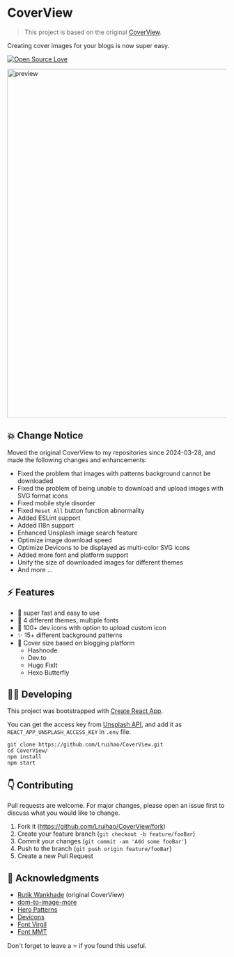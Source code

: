 # CoverView

> This project is based on the original [CoverView](https://github.com/rutikwankhade/CoverView).

Creating cover images for your blogs is now super easy.

[![Open Source Love](https://badges.frapsoft.com/os/v1/open-source.svg?v=103)](https://github.com/Lruihao/CoverView)

<img src="https://user-images.githubusercontent.com/47467468/175771056-bf7fa9a0-801b-4887-80b5-169735923d64.png" height="auto" width="800px" margin="20px" alt="preview">

## 💥 Change Notice

Moved the original CoverView to my repositories since 2024-03-28, and made the following changes and enhancements:

- Fixed the problem that images with patterns background cannot be downloaded
- Fixed the problem of being unable to download and upload images with SVG format icons
- Fixed mobile style disorder
- Fixed `Reset All` button function abnormality
- Added ESLint support
- Added I18n support
- Enhanced Unsplash image search feature
- Optimize image download speed
- Optimize Devicons to be displayed as multi-color SVG icons
- Added more font and platform support
- Unify the size of downloaded images for different themes
- And more ...

## ⚡ Features

- 🚀 super fast and easy to use
- 🌈 4 different themes, multiple fonts
- 🌠 100+ dev icons with option to upload custom icon
- ✨ 15+ different background patterns
- 💾 Cover size based on blogging platform
  - Hashnode
  - Dev.to
  - Hugo FixIt
  - Hexo Butterfly

## 👩‍💻 Developing

This project was bootstrapped with [Create React App](https://github.com/facebook/create-react-app).

You can get the access key from [Unsplash API](https://unsplash.com/developers), and add it as `REACT_APP_UNSPLASH_ACCESS_KEY` in `.env` file.

```shell
git clone https://github.com/Lruihao/CoverView.git
cd CoverView/
npm install
npm start
```

## 👇 Contributing

Pull requests are welcome. For major changes, please open an issue first to discuss what you would like to change.

1. Fork it (<https://github.com/Lruihao/CoverView/fork>)
2. Create your feature branch (`git checkout -b feature/fooBar`)
3. Commit your changes (`git commit -am 'Add some fooBar'`)
4. Push to the branch (`git push origin feature/fooBar`)
5. Create a new Pull Request

## 🙏 Acknowledgments

- [Rutik Wankhade](https://github.com/rutikwankhade) (original CoverView)
- [dom-to-image-more](https://github.com/1904labs/dom-to-image-more)
- [Hero Patterns](https://www.heropatterns.com/)
- [Devicons](https://github.com/devicons/devicon)
- [Font Virgil](https://github.com/excalidraw/virgil)
- [Font MMT](https://github.com/Lruihao/MMT)

Don't forget to leave a ⭐ if you found this useful.
